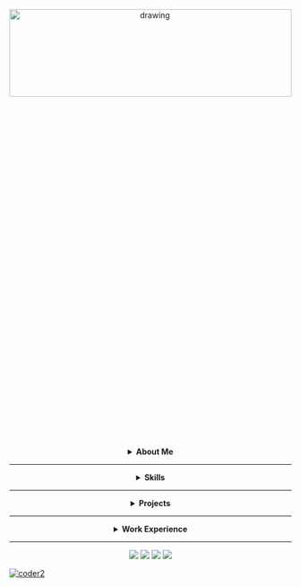 <div align="center" width="50">

<img src="https://github.com/user-attachments/assets/4ec5e5df-b472-44e9-855a-55a2705e402b?raw=true"  alt="drawing" width="100%" height="20%" /> 

[//]: <> (################################################################################)

<details>
  <summary><b> About Me </b></summary>

<div align="left" width="50">
  
```dart
// tools_I_use organized

class About extends Me { 
  const myTools = {  
    "ProgramingLanguages" : { "Dart", "Go", "Python", "Javascript", "Java", "c++" },
    "OtherLanguages" : { "HTML", "CSS", "Bash", "Json", "Markdown" },
    "Database" : { "Firebase", "Sqlite" },
    "Editors" : { "Vscode", "Xcode", "Sublime", "Neovim" },
    "Platforms" : { "Mac", "GNU/Linux", "Windows" },
    "OtherTools" : { "Git", "Figma", "Photoshop", "Gimp", "Lightroom" }
  };
}
```
</div>
</details>
<hr></hr>

[//]: <> (################################################################################)

<details>
  <summary><b>Skills</b></summary>
  
   <p align="centre">  

   <!---
   https://github.com/harish-sethuraman/readme-components/blob/master/docs/logoComponent.md
   Colours are in text or, HEX
   svgfill = logoColour
   fill=backgroundColour
   textfill = textColour
   &animation=spin
   -->
<a href="https://github.com/harish-sethuraman/readme-components/tree/master">
  <img  src="https://readme-components.vercel.app/api?component=logo&fill=black&logo=react&animation=spin&svgfill=15d8fe">   
  <img  src="https://readme-components.vercel.app/api?component=logo&logo=Firebase&animation=spin&svgfill=ffc0cd&fill=000000">
  <img  src="https://readme-components.vercel.app/api?component=logo&logo=python&text=true&animation=spin&svgfill=1a7909&fill=000000">  
  <img  src="https://readme-components.vercel.app/api?component=logo&logo=github&text=true&animation=spin&fill=black">
  
  <img  src="https://readme-components.vercel.app/api?component=logo&fill=black&logo=html5&svgfill=f06629&animation=spin">
  <img  src="https://readme-components.vercel.app/api?component=logo&fill=black&logo=javascript&svgfill=f6df1c&animation=spin">
  <img  src="https://readme-components.vercel.app/api?component=logo&fill=black&logo=CSS3&svgfill=028dd1&animation=spin">
  
  <img  src="https://readme-components.vercel.app/api?component=logo&fill=black&logo=Haskell&animation=spin&svgfill=412bde">
  <img  src="https://readme-components.vercel.app/api?component=logo&fill=black&logo=Erlang&animation=spin&svgfill=cc39eb">
  <img  src="https://readme-components.vercel.app/api?component=logo&fill=black&logo=Go&animation=spin&desc=GoLang&svgfill=39cdeb">
  <img  src="https://readme-components.vercel.app/api?component=logo&fill=black&logo=PHP&animation=spin&svgfill=659b60">
  <img  src="https://readme-components.vercel.app/api?component=logo&logo=Java&animation=spin&svgfill=f4f4f4&fill=black">
  <img  src="https://readme-components.vercel.app/api?component=logo&logo=node.js&animation=spin&svgfill=659b60&fill=black">

  <img  src="https://readme-components.vercel.app/api?component=logo&logo=R&animation=spin&svgfill=659b60&fill=black">
  <img  src="https://readme-components.vercel.app/api?component=logo&fill=black&logo=react&desc=ReactNative&animation=spin&svgfill=15d8fe"> 

</a>
</details>
</p>

[//]: <> (################################################################################)
<hr></hr>

<details>
  <summary><b> Projects </b></summary>
</details>

[//]: <> (################################################################################)
<hr></hr>

<details>
  <summary><b> Work Experience</b></summary>
</details>

[//]: <> (################################################################################)
<hr></hr>

<img src="https://readme-components.vercel.app/api?component=experience&company=kentunion&role=Bartender">

<img src="https://readme-components.vercel.app/api?component=experience&company=kentunion&role=Bartender&duration=2&location=canterbury">

<img src="https://readme-components.vercel.app/api?component=experience&company=kentunion&role=software%20Developer%20Intern&duration=27&location=canterbury">


<img src="https://readme-components.vercel.app/api?component=experience&company=Hybytes">

[//]: <> (################################################################################)

</div>

<a href="https://github.com/rudrabarad/Gifs"> ![coder2](https://github.com/user-attachments/assets/90b14908-2fea-4cea-8567-4f2e6a8cfed1) </a>

